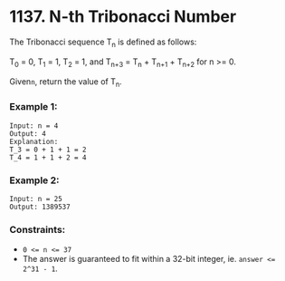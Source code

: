# 1137. N-th Tribonacci Number

The Tribonacci sequence T<sub>n</sub> is defined as follows: 

T<sub>0</sub> = 0, T<sub>1</sub> = 1, T<sub>2</sub> = 1, and T<sub>n+3</sub> = T<sub>n</sub> + T<sub>n+1</sub> + T<sub>n+2</sub> for n >= 0.

Given`n`, return the value of T<sub>n</sub>.

### Example 1:

```text
Input: n = 4
Output: 4
Explanation:
T_3 = 0 + 1 + 1 = 2
T_4 = 1 + 1 + 2 = 4
```

### Example 2:

```text
Input: n = 25
Output: 1389537
```

### Constraints:

- `0 <= n <= 37`
- The answer is guaranteed to fit within a 32-bit integer, ie. `answer <= 2^31 - 1`.
